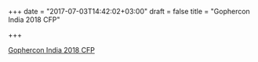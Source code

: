 +++
date = "2017-07-03T14:42:02+03:00"
draft = false
title = "Gophercon India 2018 CFP"

+++

<p><a href="https://www.papercall.io/gopherconindia2018">Gophercon India 2018 CFP</a></p>